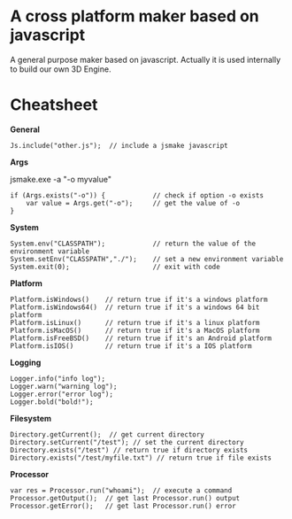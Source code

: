 # A cross platform maker based on javascript #

A general purpose maker based on javascript. Actually it is used internally to build our own 3D Engine.

# Cheatsheet #

**General**
```
Js.include("other.js");  // include a jsmake javascript
```
**Args**

jsmake.exe -a "-o myvalue"

```
if (Args.exists("-o")) {            // check if option -o exists
    var value = Args.get("-o");     // get the value of -o
}
```

**System**
```
System.env("CLASSPATH");            // return the value of the environment variable  
System.setEnv("CLASSPATH","./");    // set a new environment variable 
System.exit(0);                     // exit with code
```

**Platform**
```
Platform.isWindows()    // return true if it's a windows platform  
Platform.isWindows64()  // return true if it's a windows 64 bit platform
Platform.isLinux()      // return true if it's a linux platform
Platform.isMacOS()      // return true if it's a MacOS platform
Platform.isFreeBSD()    // return true if it's an Android platform
Platform.isIOS()        // return true if it's a IOS platform
```

**Logging**
```
Logger.info("info log");  
Logger.warn("warning log"); 
Logger.error("error log");
Logger.bold("bold!");
```

**Filesystem**
```
Directory.getCurrent();  // get current directory
Directory.setCurrent("/test"); // set the current directory
Directory.exists("/test") // return true if directory exists
Directory.exists("/test/myfile.txt") // return true if file exists
```

**Processor**
```
var res = Processor.run("whoami");  // execute a command
Processor.getOutput();  // get last Processor.run() output
Processor.getError();   // get last Processor.run() error
```

